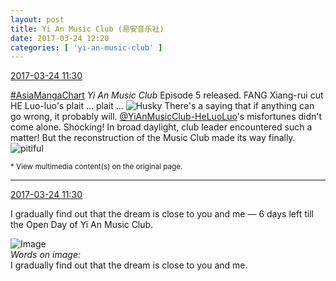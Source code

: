 ```yaml
---
layout: post
title: Yi An Music Club (易安音乐社)
date: 2017-03-24 12:20
categories: [ 'yi-an-music-club' ]
---
```


<div class="weibo-info">
  <a href="http://weibo.com/6094546964/EBfKwnNhN">2017-03-24 11:30</a>
</div>

[#AsiaMangaChart](http://weibo.com/p/10080853749b797703d2d251a740d8723d47cd) *Yi An Music Club* Episode 5 released. FANG Xiang-rui cut HE Luo-luo's plait … plait … ![Husky](http://img.t.sinajs.cn/t4/appstyle/expression/ext/normal/74/moren_hashiqi_org.png) There's a saying that if anything can go wrong, it probably will. [@YiAnMusicClub-HeLuoLuo](http://weibo.com/u/6117570574)'s misfortunes didn't come alone. Shocking! In broad daylight, club leader encountered such a matter! But the reconstruction of the Music Club made its way finally. ![pitiful](http://img.t.sinajs.cn/t4/appstyle/expression/ext/normal/af/kl_org.gif)

<!-- more -->

<small>* View multimedia content(s) on the original page.</small>

---

<div class="weibo-info">
  <a href="http://weibo.com/6094546964/EBfKwnNhN">2017-03-24 11:30</a>
</div>

I gradually find out that the dream is close to you and me — 6 days left till the Open Day of Yi An Music Club.

![Image](http://wx2.sinaimg.cn/mw690/006Es64Agy1fdxqvcxubyj30u01hcb17.jpg)  
*Words on image:*  
I gradually find out that the dream is close to you and me.
